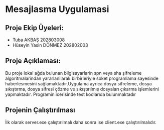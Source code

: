 # Mesajlasma Uygulamasi

## Proje Ekip Üyeleri:

* Tuba AKBAŞ                202803008
* Hüseyin Yasin DÖNMEZ      202802003


## Proje Açıklaması:

Bu proje lokal ağda bulunan bilgisayarlarin spn veya sha şifreleme algoritmalarindan yararlanilarak birbirleriyle soket programlama sayesinde haberlesmesini sağlamaktadır.Uygulama ayrica dosya sifreleme, dosya sıkıştırma, dosya sifresi çözme ve sıkıştırılmış dosyaları çıkarma işlemlerini yapmaktadır. Programin icerisinde test kodlarıda bulunmaktadır

## Projenin  Çalıştırılması

İlk olarak server.exe çalıştırılmalı daha sonra ise client.exe çalıştırılmalıdır.
